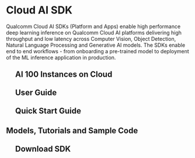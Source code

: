 # Cloud AI SDK
Qualcomm Cloud AI SDKs (Platform and Apps) enable high performance deep learning inference on Qualcomm Cloud AI platforms delivering high throughput and low latency across Computer Vision, Object Detection, Natural Language Processing and Generative AI models. The SDKs enable end to end workflows - from onboarding a pre-trained model to deployment of the ML inference application in production. 

<div class="card-grid">
    <div class="card" onclick="redirectToPage('./Getting-Started/Installation/#cloud-instances')">
        <h2 style="margin:25px">AI 100 Instances on Cloud</h2>
    </div>
</div>

<div class="card-grid">
    <div class="card" onclick="redirectToPage('./Getting-Started')">
        <h2 style="margin:25px">User Guide</h2>
    </div>
</div>

<div class="card-grid">
    <div class="card" onclick="redirectToPage('./Getting-Started/Quick-Start-Guide')">
        <h2 style="margin:25px"> Quick Start Guide </h2>
    </div>
</div>

<div class="card-grid">
    <div class="card" onclick="redirectToPage('https://github.com/quic/cloud-ai-sdk')">
        <h2>Models, Tutorials and Sample Code</h2>
        <!-- <p>Content for card 1</p> -->
    </div>
</div>

<div class="card-grid">
    <div class="card" onclick="redirectToPage('./Getting-Started/Installation/Cloud-AI-SDK/Cloud-AI-SDK')">
        <h2 style="margin:25px">Download SDK</h2>
    </div>
</div>

<script>
function redirectToPage(page) {
    window.location.href = page;
}
</script>